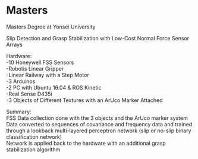 # Masters
Masters Degree at Yonsei University

Slip Detection and Grasp Stabilization with Low-Cost Normal Force Sensor Arrays

Hardware:  
-10 Honeywell FSS Sensors  
-Robotis Linear Gripper  
-Linear Railway with a Step Motor  
-3 Arduinos  
-2 PC with Ubuntu 16.04 & ROS Kinetic  
-Real Sense D435i  
-3 Objects of Different Textures with an ArUco Marker Attached  

Summary:  
FSS Data collection done with the 3 objects and the ArUco marker system  
Data converted to sequences of covariance and frequency data and trained through a lookback multi-layered perceptron network (slip or no-slip binary classification network)  
Network is applied back to the hardware with an additional grasp stabilization algorithm  
